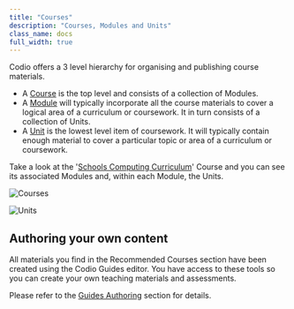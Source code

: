 ```yaml
---
title: "Courses"
description: "Courses, Modules and Units"
class_name: docs
full_width: true
---
```


Codio offers a 3 level hierarchy for organising and publishing course materials. 

- A [Course](/docs/dashboard/courses/) is the top level and consists of a collection of Modules.
- A [Module](/docs/dashboard/modules/) will typically incorporate all the course materials to cover a logical area of a curriculum or coursework. It in turn consists of a collection of Units.
- A [Unit](/docs/dashboard/modules/module-add) is the lowest level item of coursework. It will typically contain enough material to cover a particular topic or area of a curriculum or coursework.

Take a look at the '[Schools Computing Curriculum](https://codio.com/home/courses/557540466201adf25c93ccec/?tab=modules)' Course and you can see its associated Modules and, within each Module, the Units.


![Courses](/img/docs/courses.png)

![Units](/img/docs/units.png)


## Authoring your own content
All materials you find in the Recommended Courses section have been created using the Codio Guides editor. You have access to these tools so you can create your own teaching materials and assessments.

Please refer to the [Guides Authoring](/docs/tuts/author) section for details.


